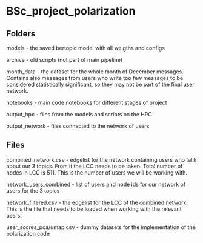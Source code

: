 # BSc_project_polarization

## Folders
models - the saved bertopic model with all weigths and configs

archive - old scripts (not part of main pipeline)

month_data - the dataset for the whole month of December messages. Contains also messages from users who write too few messages to be considered statistically significant, so they may not be part of the final user network.

notebooks - main code notebooks for different stages of project

output_hpc - files from the models and scripts on the HPC

output_network - files connected to the network of users

## Files

combined_network.csv - edgelist for the network containing users who tallk about our 3 topics. From it the LCC needs to be taken. Total number of nodes in LCC is 511. This is the number of users we will be working with.

network_users_combined - list of users and node ids for our network of users for the 3 topics

network_filtered.csv - the edgelist for the LCC of the combined network. This is the file that needs to be loaded when working with the relevant users.

user_scores_pca/umap.csv - dummy datasets for the implementation of the polarization code
